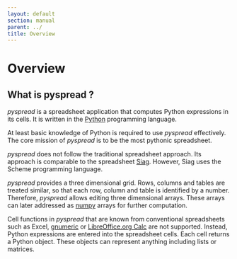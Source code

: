 ```yaml
---
layout: default
section: manual
parent: ../
title: Overview
---
```


# Overview

## What is pyspread ?

*pyspread* is a spreadsheet application that computes Python expressions in its cells. It is written in the [Python](https://www.python.org/) programming language.

At least basic knowledge of Python is required to use *pyspread* effectively. The core mission of *pyspread* is to be the most pythonic spreadsheet.

*pyspread* does not follow the traditional spreadsheet approach. Its approach is comparable to the spreadsheet [Siag](http://siag.nu/). However, Siag uses the Scheme programming language.

*pyspread* provides a three dimensional grid. Rows, columns and tables are treated similar, so that each row, column and table is identified by a number. Therefore, *pyspread* allows editing three dimensional arrays. These arrays can later addressed as [numpy](https://numpy.org/) arrays for further computation.

Cell functions in *pyspread* that are known from conventional spreadsheets such as Excel, [gnumeric](http://gnumeric.org/) or [LibreOffice.org Calc](https://www.libreoffice.org/) are not supported. Instead, Python expressions are entered into the spreadsheet cells. Each cell returns a Python object. These objects can represent anything including lists or matrices.
